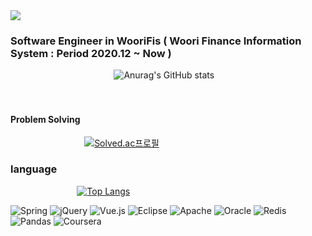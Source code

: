 
<img src="https://capsule-render.vercel.app/api?type=waving&color=auto&height=300&section=header&text=Sangwon%20Seo&fontSize=90" />


### Software Engineer in WooriFis ( Woori Finance Information System : Period 2020.12 ~ Now )
&nbsp;&nbsp;&nbsp;&nbsp;&nbsp;&nbsp;&nbsp;&nbsp;&nbsp;&nbsp;&nbsp;&nbsp;&nbsp;&nbsp;&nbsp;&nbsp;&nbsp;&nbsp;&nbsp;&nbsp;&nbsp;&nbsp;&nbsp;&nbsp;&nbsp;&nbsp;&nbsp;&nbsp;&nbsp;&nbsp;&nbsp;&nbsp;&nbsp;&nbsp;&nbsp;&nbsp;&nbsp;&nbsp;&nbsp;&nbsp;&nbsp; ![Anurag's GitHub stats](https://github-readme-stats.vercel.app/api?username=sangwonseo94&show_icons=true&theme=dracula) 
<br><br><br>
#### Problem Solving 
&nbsp;&nbsp;&nbsp;&nbsp;&nbsp;&nbsp;&nbsp;&nbsp;&nbsp;&nbsp;&nbsp;&nbsp;&nbsp;&nbsp;&nbsp;&nbsp;&nbsp;&nbsp;&nbsp;&nbsp;&nbsp;&nbsp;&nbsp;&nbsp;&nbsp;&nbsp;&nbsp;&nbsp;&nbsp;&nbsp;[![Solved.ac프로필](http://mazassumnida.wtf/api/v2/generate_badge?boj=gotkddnjs)](https://solved.ac/gotkddnjs) 
<!--[![CodeForces Profile](https://cf.leed.at?id=sangwon)](https://codeforces.com/profile/sangwon)  -->

### language

&nbsp;&nbsp;&nbsp;&nbsp;&nbsp;&nbsp;&nbsp;&nbsp;&nbsp;&nbsp;&nbsp;&nbsp;&nbsp;&nbsp;&nbsp;&nbsp;&nbsp;&nbsp;&nbsp;&nbsp;&nbsp;&nbsp;&nbsp;&nbsp;&nbsp;&nbsp;&nbsp;[![Top Langs](https://github-readme-stats.vercel.app/api/top-langs/?username=sangwonseo94&layout=compact)](https://github.com/anuraghazra/github-readme-stats)


<img alt="Spring" src="https://img.shields.io/badge/spring-%236DB33F.svg?style=for-the-badge&logo=spring&logoColor=white"/> <img alt="jQuery" src="https://img.shields.io/badge/jquery-%230769AD.svg?style=for-the-badge&logo=jquery&logoColor=white"/> <img alt="Vue.js" src="https://img.shields.io/badge/vuejs-%2335495e.svg?style=for-the-badge&logo=vue-dot-js&logoColor=%234FC08D"/> <img alt="Eclipse" src="https://img.shields.io/badge/Eclipse-FE7A16.svg?style=for-the-badge&logo=Eclipse&logoColor=white"/> <img alt="Apache" src="https://img.shields.io/badge/apache-%23D42029.svg?style=for-the-badge&logo=apache&logoColor=white"/> <img alt="Oracle" src ="https://img.shields.io/badge/oracle-%23F00000.svg?style=for-the-badge&logo=oracle&logoColor=white" /> <img alt="Redis" src="https://img.shields.io/badge/redis-%23DD0031.svg?style=for-the-badge&logo=redis&logoColor=white"/> <img alt="Pandas" src="https://img.shields.io/badge/pandas-%23150458.svg?style=for-the-badge&logo=pandas&logoColor=white"/> <img alt="Coursera" src="https://img.shields.io/badge/Coursera-%230056D2.svg?style=for-the-badge&logo=Coursera&logoColor=white"/>




<!--
**sangwonseo94/sangwonseo94** is a ✨ _special_ ✨ repository because its `README.md` (this file) appears on your GitHub profile.

Here are some ideas to get you started:

- 🔭 I’m currently working on ...
- 🌱 I’m currently learning ...
- 👯 I’m looking to collaborate on ...
- 🤔 I’m looking for help with ...
- 💬 Ask me about ...
- 📫 How to reach me: ...
- 😄 Pronouns: ...
- ⚡ Fun fact: ...
-->
